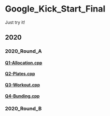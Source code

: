 # Google_Kick_Start_Final
Just try it!

## 2020

### 2020_Round_A

#### <a href="2020_Round_A/Q1-Allocation.cpp" target="_blank">Q1-Allocation.cpp</a>

#### <a href="2020_Round_A/Q2-Plates.cpp" target="_blank">Q2-Plates.cpp</a>

#### <a href="2020_Round_A/Q3-Workout.cpp" target="_blank">Q3-Workout.cpp</a>

#### <a href="2020_Round_A/Q4-Bunding.cpp" target="_blank">Q4-Bunding.cpp</a>

### 2020_Round_B
